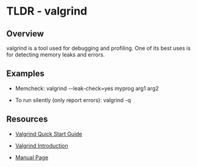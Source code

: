 TLDR - valgrind
==========

Overview
--------

valgrind is a tool used for debugging and profiling. One of its best uses is for detecting memory leaks and errors.

Examples
--------

- Memcheck: valgrind --leak-check=yes myprog arg1 arg2

- To run silently (only report errors): valgrind -q

Resources
---------

- [Valgrind Quick Start Guide](http://valgrind.org/docs/manual/quick-start.html)

[git]: http://valgrind.org

- [Valgrind Introduction](http://techblog.rosedu.org/valgrind-introduction.html)

[git]: http://techblog.rosedu.org

- [Manual Page](http://man7.org/linux/man-pages/man1/valgrind.1.html)

[git]: http://man7.org
